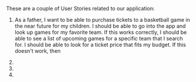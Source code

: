 These are a couple of User Stories related to our application:

1.  As a father, I want to be able to purchase tickets to a basketball game in the near future for my children. I should be able to go into the app and look up games for my favorite team. If this works correctly, I should be able to see a list of upcoming games for a specific team that I search for. I should be able to look for a ticket price that fits my budget. If this doesn't work, then 

2.

3.

4.